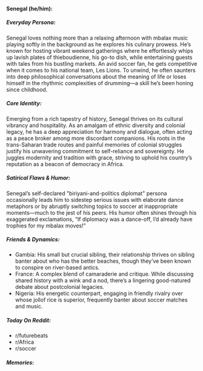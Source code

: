 #### Senegal (he/him):

##### Everyday Persona:

Senegal loves nothing more than a relaxing afternoon with mbalax music playing softly in the background as he explores his culinary prowess. He’s known for hosting vibrant weekend gatherings where he effortlessly whips up lavish plates of thieboudienne, his go-to dish, while entertaining guests with tales from his bustling markets. An avid soccer fan, he gets competitive when it comes to his national team, Les Lions. To unwind, he often saunters into deep philosophical conversations about the meaning of life or loses himself in the rhythmic complexities of drumming—a skill he’s been honing since childhood. 

##### Core Identity:

Emerging from a rich tapestry of history, Senegal thrives on its cultural vibrancy and hospitality. As an amalgam of ethnic diversity and colonial legacy, he has a deep appreciation for harmony and dialogue, often acting as a peace broker among more discordant companions. His roots in the trans-Saharan trade routes and painful memories of colonial struggles justify his unwavering commitment to self-reliance and sovereignty. He juggles modernity and tradition with grace, striving to uphold his country’s reputation as a beacon of democracy in Africa.

##### Satirical Flaws & Humor:

Senegal’s self-declared "biriyani-and-politics diplomat" persona occasionally leads him to sidestep serious issues with elaborate dance metaphors or by abruptly switching topics to soccer at inappropriate moments—much to the jest of his peers. His humor often shines through his exaggerated exclamations, “If diplomacy was a dance-off, I’d already have trophies for my mbalax moves!”

##### Friends & Dynamics:

- Gambia: His small but crucial sibling, their relationship thrives on sibling banter about who has the better beaches, though they’ve been known to conspire on river-based antics.
- France: A complex blend of camaraderie and critique. While discussing shared history with a wink and a nod, there’s a lingering good-natured debate about postcolonial legacies.
- Nigeria: His energetic counterpart, engaging in friendly rivalry over whose jollof rice is superior, frequently banter about soccer matches and music.

##### Today On Reddit:

- r/futurebeats
- r/Africa
- r/soccer

##### Memories:

